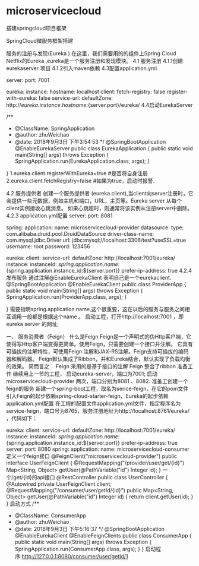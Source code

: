 # microservicecloud
搭建springcloud项目框架

SpringCloud微服务框架搭建

服务的注册与发现(Eureka )
在这里，我们需要用的的组件上Spring Cloud Netflix的Eureka ,eureka是一个服务注册和发现模块。
4.1 服务注册
4.1.1创建eurekaserver 项目
4.1.2引入maven依赖
4.3配置application.yml

server:
  port: 7001

eureka:
  instance:
    hostname: localhost
  client:
    fetch-registry: false
    register-with-eureka: false
    service-url:
      defaultZone: http://${eureka.instance.hostname}:${server.port}/eureka/
4.4启动EurekaServer

/**
 * @ClassName:       SpringApplication
 * @author:          zhuWeichao
 * @date:            2018年9月3日        下午3:54:53
 */
@SpringBootApplication
@EnableEurekaServer
public class EurekaApplication {
	public static void main(String[] args) throws Exception {
		SpringApplication.run(EurekaApplication.class, args);
	}

}
1.eureka.client.registerWithEureka=true #是否将自身注册
2.eureka.client.fetchRegistry=false #如果为true，启动时报警.

4.2 服务提供者
创建一个服务提供者 (eureka client),当client向server注册时，它会提供一些元数据，例如主机和端口，URL，主页等。Eureka server 从每个client实例接收心跳消息。 如果心跳超时，则通常将该实例从注册server中删除。
4.2.3 application.yml配置
server:
  port: 8081

spring:
  application:
    name: microservicecloud-provider
  datasource:
    type: com.alibaba.druid.pool.DruidDataSource
    driver-class-name: com.mysql.jdbc.Driver
    url: jdbc:mysql://localhost:3306/test?useSSL=true
    username: root
    password: 123456

eureka:
  client:
    service-url:
      defaultZone: http://localhost:7001/eureka/
  instance:
    instanceId: ${spring.application.name}:${spring.application.instance_id:${server.port}}
    prefer-ip-address: true
4.2.4 发布服务
通过注解@EnableEurekaClient 表明自己是一个eurekaclient.
@SpringBootApplication
@EnableEurekaClient
public class ProviderApp {
	public static void main(String[] args) throws Exception {
		SpringApplication.run(ProviderApp.class, args);
	}

}
需要指明spring.application.name,这个很重要，这在以后的服务与服务之间相互调用一般都是根据这个name 。 启动工程，打开http://localhost:7001 ，即eureka server 的网址;

一、 服务消费者（Feign）
什么是Feign
Feign是一个声明式的伪Http客户端，它使得写Http客户端变得更简单。使用Feign，只需要创建一个接口并注解。
它具有可插拔的注解特性，可使用Feign 注解和JAX-RS注解。Feign支持可插拔的编码器和解码器。
Feign默认集成了Ribbon，并和Eureka结合，默认实现了负载均衡的效果。
简而言之：
Feign 采用的是基于接口的注解
Feign 整合了ribbon
 准备工作
继续用上一节的工程， 启动eureka-server，端口为7001; 启动microservicecloud-provider 两次，端口分别为8081 、8082.
 准备工创建一个feign的服务
新建一个spring-boot工程，取名为serice-feign，在它的pom文件引入Feign的起步依赖spring-cloud-starter-feign、Eureka的起步依赖
application.yml配置
在工程的配置文件application.yml文件，指定程序名为service-feign，端口号为8765，服务注册地址为http://localhost:8761/eureka/ ，代码如下：

eureka:
  client:
    service-url:
      defaultZone: http://localhost:7001/eureka/
  instance:
    instanceId: ${spring.application.name}:${spring.application.instance_id:${server.port}}
    prefer-ip-address: true
server:
  port: 8080
spring:
  application:
    name: microservicecloud-consumer
定义一个feign接口
@FeignClient("microservicecloud-provider")
public interface UserFeignClient {
	@RequestMapping("/provider/user/get/{id}")
	Map<String, Object> getUser(@PathVariable("id") Integer id);
}
一个/get/{id}的api接口
@RestController
public class UserController {	
	@Autowired
	private UserFeignClient client;	
	@RequestMapping("/consumer/user/getId/{id}")
	public Map<String, Object> getUser(@PathVariable("id") Integer id) {
		return client.getUser(id);
	}
}
启动方式
/**
 * @ClassName:       ConsumerApp
 * @author:          zhuWeichao
 * @date:            2018年9月3日        下午5:16:37
 */
@SpringBootApplication
@EnableEurekaClient
@EnableFeignClients
public class ConsumerApp {
	public static void main(String[] args) throws Exception {
		SpringApplication.run(ConsumerApp.class, args);
	}
}
启动程序:http://127.0.0.1:8080/consumer/user/getId/1